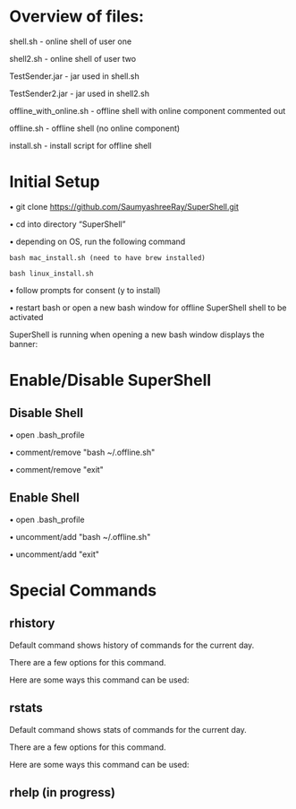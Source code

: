 # Overview of files:

shell.sh - online shell of user one

shell2.sh - online shell of user two

TestSender.jar - jar used in shell.sh

TestSender2.jar - jar used in shell2.sh

offline_with_online.sh - offline shell with online component commented out

offline.sh - offline shell (no online component)

install.sh - install script for offline shell

# Initial Setup
•	git clone https://github.com/SaumyashreeRay/SuperShell.git

•	cd into directory “SuperShell”

•	depending on OS, run the following command

    bash mac_install.sh (need to have brew installed)
    
    bash linux_install.sh
    
•	follow prompts for consent (y to install)

•	restart bash or open a new bash window for offline SuperShell shell to be activated

SuperShell is running when opening a new bash window displays the banner:


# Enable/Disable SuperShell

## Disable Shell
•	open .bash_profile

•	comment/remove "bash ~/.offline.sh"

•	comment/remove "exit"

## Enable Shell
•	open .bash_profile

•	uncomment/add "bash ~/.offline.sh"

•	uncomment/add "exit"

# Special Commands

## rhistory

Default command shows history of commands for the current day.

There are a few options for this command.

Here are some ways this command can be used:


## rstats

Default command shows stats of commands for the current day.

There are a few options for this command.

Here are some ways this command can be used:



## rhelp (in progress)


